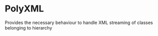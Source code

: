 # PolyXML
Provides the necessary behaviour to handle XML streaming of classes belonging to hierarchy
